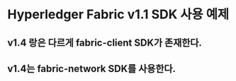# Hyperledger Fabric v1.1 SDK 사용 예제

## v1.4 랑은 다르게 fabric-client SDK가 존재한다. 
## v1.4는 fabric-network SDK를 사용한다.
